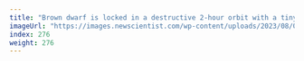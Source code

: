 ```yaml
---
title: "Brown dwarf is locked in a destructive 2-hour orbit with a tiny star"
imageUrl: "https://images.newscientist.com/wp-content/uploads/2023/08/09152027/SEI_166515883.jpg?width=788"
index: 276
weight: 276
---
```

